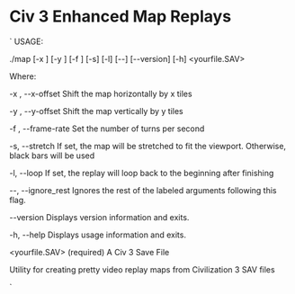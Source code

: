 # Civ 3 Enhanced Map Replays

`
USAGE:

   ./map  [-x <integer>] [-y <integer>] [-f <integer>] [-s] [-l] [--]
          [--version] [-h] <yourfile.SAV>


Where:

   -x <integer>,  --x-offset <integer>
     Shift the map horizontally by x tiles

   -y <integer>,  --y-offset <integer>
     Shift the map vertically by y tiles

   -f <integer>,  --frame-rate <integer>
     Set the number of turns per second

   -s,  --stretch
     If set, the map will be stretched to fit the viewport. Otherwise,
     black bars will be used

   -l,  --loop
     If set, the replay will loop back to the beginning after finishing

   --,  --ignore_rest
     Ignores the rest of the labeled arguments following this flag.

   --version
     Displays version information and exits.

   -h,  --help
     Displays usage information and exits.

   <yourfile.SAV>
     (required)  A Civ 3 Save File


   Utility for creating pretty video replay maps from Civilization 3 SAV
   files

`
